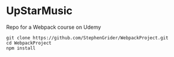 # UpStarMusic
Repo for a Webpack course on Udemy


```
git clone https://github.com/StephenGrider/WebpackProject.git
cd WebpackProject
npm install
```
